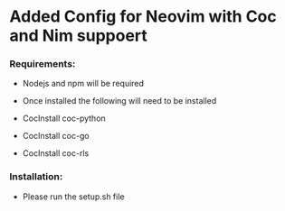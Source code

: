 
<h1>Added Config for Neovim with Coc and Nim suppoert</h1>

<h3>Requirements:</h3>
<ul>
  <li><p>Nodejs and npm will be required<br></p></li>
  <li><p>Once installed the following will need to be installed</p></li>
  <li><p>CocInstall coc-python</p></li>
  <li><p>CocInstall coc-go</p></li>
  <li><p>CocInstall coc-rls</p></li>
</ul>




<h3>Installation:</h3>
<ul>
  <li>Please run the setup.sh file</li>
</br>
</ul>
